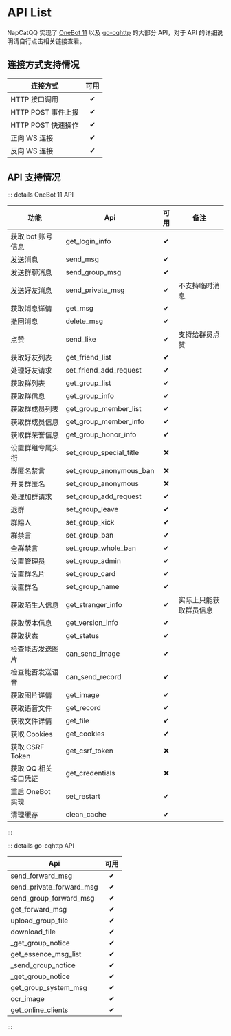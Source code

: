 # API List

NapCatQQ 实现了 [OneBot 11](https://11.onebot.dev/) 以及 [go-cqhttp](https://docs.go-cqhttp.org/api) 的大部分 API，对于 API 的详细说明请自行点击相关链接查看。

## 连接方式支持情况

| 连接方式           | 可用  |
| ------------------ | :---: |
| HTTP 接口调用      |   ✔   |
| HTTP POST 事件上报 |   ✔   |
| HTTP POST 快速操作 |   ✔   |
| 正向 WS 连接       |   ✔   |
| 反向 WS 连接       |   ✔   |

## API 支持情况

::: details OneBot 11 API

| 功能                 | Api                     | 可用  | 备注                   |
| -------------------- | ----------------------- | :---: | ---------------------- |
| 获取 bot 账号信息    | get_login_info          |   ✔   |                        |
| 发送消息             | send_msg                |   ✔   |                        |
| 发送群聊消息         | send_group_msg          |   ✔   |                        |
| 发送好友消息         | send_private_msg        |   ✔   | 不支持临时消息         |
| 获取消息详情         | get_msg                 |   ✔   |                        |
| 撤回消息             | delete_msg              |   ✔   |                        |
| 点赞                 | send_like               |   ✔   | 支持给群员点赞         |
| 获取好友列表         | get_friend_list         |   ✔   |                        |
| 处理好友请求         | set_friend_add_request  |   ✔   |                        |
| 获取群列表           | get_group_list          |   ✔   |                        |
| 获取群信息           | get_group_info          |   ✔   |                        |
| 获取群成员列表       | get_group_member_list   |   ✔   |                        |
| 获取群成员信息       | get_group_member_info   |   ✔   |                        |
| 获取群荣誉信息       | get_group_honor_info    |   ✔   |                        |
| 设置群组专属头衔     | set_group_special_title |   ❌   |                        |
| 群匿名禁言           | set_group_anonymous_ban |   ❌   |                        |
| 开关群匿名           | set_group_anonymous     |   ❌   |                        |
| 处理加群请求         | set_group_add_request   |   ✔   |                        |
| 退群                 | set_group_leave         |   ✔   |                        |
| 群踢人               | set_group_kick          |   ✔   |                        |
| 群禁言               | set_group_ban           |   ✔   |                        |
| 全群禁言             | set_group_whole_ban     |   ✔   |                        |
| 设置管理员           | set_group_admin         |   ✔   |                        |
| 设置群名片           | set_group_card          |   ✔   |                        |
| 设置群名             | set_group_name          |   ✔   |                        |
| 获取陌生人信息       | get_stranger_info       |   ✔   | 实际上只能获取群员信息 |
| 获取版本信息         | get_version_info        |   ✔   |                        |
| 获取状态             | get_status              |   ✔   |                        |
| 检查能否发送图片     | can_send_image          |   ✔   |                        |
| 检查能否发送语音     | can_send_record         |   ✔   |                        |
| 获取图片详情         | get_image               |   ✔   |                        |
| 获取语音文件         | get_record              |   ✔   |                        |
| 获取文件详情         | get_file                |   ✔   |                        |
| 获取 Cookies         | get_cookies             |   ✔   |                        |
| 获取 CSRF Token      | get_csrf_token          |   ❌   |                        |
| 获取 QQ 相关接口凭证 | get_credentials         |   ❌   |                        |
| 重启 OneBot 实现     | set_restart             |   ✔   |                        |
| 清理缓存             | clean_cache             |   ✔   |                        |

:::

::: details go-cqhttp API

| Api                      | 可用  |
| ------------------------ | :---: |
| send_forward_msg         |   ✔   |
| send_private_forward_msg |   ✔   |
| send_group_forward_msg   |   ✔   |
| get_forward_msg          |   ✔   |
| upload_group_file        |   ✔   |
| download_file            |   ✔   |
| _get_group_notice        |   ✔   |
| get_essence_msg_list     |   ✔   |
| _send_group_notice       |   ✔   |
| _get_group_notice        |   ✔   |
| get_group_system_msg     |   ✔   |
| ocr_image                |   ✔   |
| get_online_clients       |   ✔   |

:::
